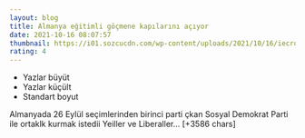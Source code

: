 ```yaml
--- 
layout: blog
title: Almanya eğitimli göçmene kapılarını açıyor
date: 2021-10-16 08:07:57
thumbnail: https://i01.sozcucdn.com/wp-content/uploads/2021/10/16/iecrop/almanya-reuters_16_9_1634371666-670x371.jpg
rating: 4
---
```

<ul><li>Yazlar büyüt</li><li>Yazlar küçült</li><li>Standart boyut</li></ul>
Almanyada 26 Eylül seçimlerinden birinci parti çkan Sosyal Demokrat Parti ile ortaklk kurmak istedii Yeiller ve Liberaller… [+3586 chars]